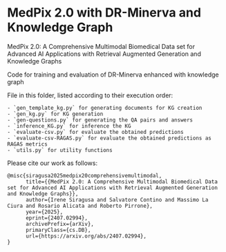 # MedPix 2.0 with DR-Minerva and Knowledge Graph
MedPix 2.0: A Comprehensive Multimodal Biomedical Data set for Advanced AI Applications with Retrieval Augmented Generation and Knowledge Graphs

Code for training and evaluation of DR-Minerva enhanced with knowledge graph

File in this folder, listed according to their execution order:

    - `gen_template_kg.py` for generating documents for KG creation 
    - `gen_kg.py` for KG generation
    - `gen-questions.py` for generating the QA pairs and answers
    - `inference_KG.py` for inference the KG
    - `evaluate-csv.py` for evaluate the obtained predictions
    - `evaluate-csv-RAGAS.py` for evaluate the obtained predictions as RAGAS metrics
    - `utils.py` for utility functions

Please cite our work as follows:

```
@misc{siragusa2025medpix20comprehensivemultimodal,
      title={{MedPix 2.0: A Comprehensive Multimodal Biomedical Data set for Advanced AI Applications with Retrieval Augmented Generation and Knowledge Graphs}}, 
      author={Irene Siragusa and Salvatore Contino and Massimo La Ciura and Rosario Alicata and Roberto Pirrone},
      year={2025},
      eprint={2407.02994},
      archivePrefix={arXiv},
      primaryClass={cs.DB},
      url={https://arxiv.org/abs/2407.02994}, 
}
```